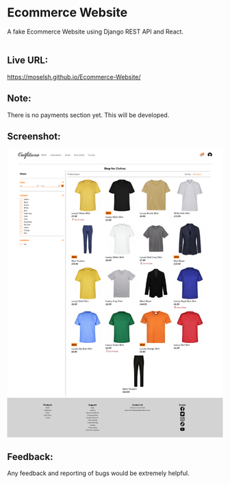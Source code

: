 # Ecommerce Website
A fake Ecommerce Website using Django REST API and React.
<br><br>

## Live URL:

https://moselsh.github.io/Ecommerce-Website/


## Note:
There is no payments section yet. This will be developed.

## Screenshot:
![](Screenshot.png)

## Feedback:
Any feedback and reporting of bugs would be extremely helpful.
